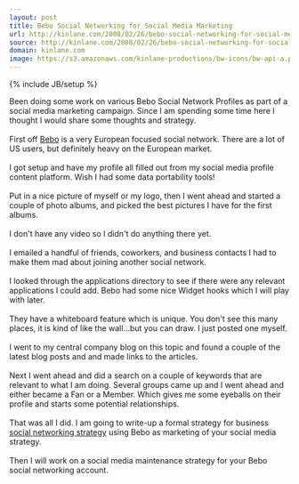```yaml
---
layout: post
title: Bebo Social Networking for Social Media Marketing
url: http://kinlane.com/2008/02/26/bebo-social-networking-for-social-media-marketing/
source: http://kinlane.com/2008/02/26/bebo-social-networking-for-social-media-marketing/
domain: kinlane.com
image: https://s3.amazonaws.com/kinlane-productions/bw-icons/bw-api-a.png
---
```

{% include JB/setup %}<p>
     Been doing some work on various Bebo Social Network Profiles as part of a social media marketing campaign. Since I am spending some time here I thought I would share some thoughts and strategy.
     <br />
     <br />
     First off <a href="http://www.bebo.com/">Bebo</a> is a very European focused social network. There are a lot of US users, but definitely heavy on the European market.
     <br />
     <br />
     I got setup and have my profile all filled out from my social media profile content platform. Wish I had some data portability tools!
     <br />
     <br />
     Put in a nice picture of myself or my logo, then I went ahead and started a couple of photo albums, and picked the best pictures I have for the first albums.
     <br />
     <br />
     I don't have any video so I didn't do anything there yet.
     <br />
     <br />
     I emailed a handful of friends, coworkers, and business contacts I had to make them mad about joining another social network.
     <br />
     <br />
     I looked through the applications directory to see if there were any relevant applications I could add. Bebo had some nice Widget hooks which I will play with later.
     <br />
     <br />
     They have a whiteboard feature which is unique. You don't see this many places, it is kind of like the wall...but you can draw. I just posted one myself.
     <br />
     <br />
     I went to my central company blog on this topic and found a couple of the latest blog posts and and made links to the articles.
     <br />
     <br />
     Next I went ahead and did a search on a couple of keywords that are relevant to what I am doing. Several groups came up and I went ahead and either became a Fan or a Member. Which gives me some eyeballs on their profile and starts some potential relationships.
     <br />
     <br />
     That was all I did. I am going to write-up a formal strategy for business <a href="http://www.socialsquad.com/">social networking strategy</a> using Bebo as marketing of your social media strategy.
     <br />
     <br />
     Then I will work on a social media maintenance strategy for your Bebo social networking account.
</p>